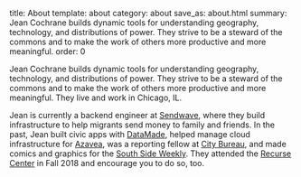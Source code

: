 title: About
template: about
category: about
save_as: about.html
summary: Jean Cochrane builds dynamic tools for understanding geography, technology, and distributions of power. They strive to be a steward of the commons and to make the work of others more productive and more meaningful.
order: 0


Jean Cochrane builds dynamic tools for understanding geography, technology,
and distributions of power. They strive to be a steward of the commons and
to make the work of others more productive and more meaningful. They
live and work in Chicago, IL.

Jean is currently a backend engineer at [Sendwave](https://www.sendwave.com/), where they
build infrastructure to help migrants send money to family and friends. In the past,
Jean built civic apps with [DataMade](https://datamade.us), helped manage
cloud infrastructure for [Azavea](https://www.azavea.com/), was a
reporting fellow at [City Bureau](https://www.citybureau.org/), and made
comics and graphics for the [South Side Weekly](https://southsideweekly.com/queering-black-history/).
They attended the [Recurse Center](https://recurse.com) in Fall 2018 and
encourage you to do so, too.

